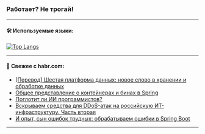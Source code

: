 ### Работает? Не трогай!

---
<!--
#### 🛠️ Technical stack:

![Java](https://img.shields.io/badge/Java-informational?logo=Oracle&style=flat&logoColor=white&color=FF4500)
![Kotlin](https://img.shields.io/badge/Kotlin-informational?logo=Kotlin&style=flat&logoColor=white&color=774D97)
![TS](https://img.shields.io/badge/TypeScript-informational?logo=typeScript&style=flat&logoColor=black&color=017acc)
![Python](https://img.shields.io/badge/Python-informational?logo=Python&style=flat&logoColor=black&color=ffdd54) <br>
![Spring](https://img.shields.io/badge/Spring-informational?logo=Spring&style=flat&logoColor=white&color=6DB33F) 
![SpringBoot](https://img.shields.io/badge/SpringBoot-informational?logo=SpringBoot&style=flat&logoColor=white&color=6DB33F)
![Nest](https://img.shields.io/badge/NestJS-informational?logo=NestJS&style=flat&logoColor=white&color=E0234E) 
![NodeJS](https://img.shields.io/badge/NodeJS-informational?logo=node.js&style=flat&logoColor=white&color=70A760)<br>
![PostgreSQL](https://img.shields.io/badge/PostgreSQL-informational?logo=PostgreSQL&style=flat&logoColor=white&color=DAA520)
![MongoDB](https://img.shields.io/badge/MongoDB-informational?logo=MongoDB&style=flat&logoColor=white&color=870000)
![Apache](https://img.shields.io/badge/Apache-informational?logo=apache&style=flat&logoColor=white&color=f74e28)

___ 
-->

#### 🛠️ Используемые языки:

[![Top Langs](https://github-readme-stats-u2qms2cxw-advtsettinggmailcoms-projects.vercel.app/api/top-langs/?username=zloylis&langs_count=10&hide_title=true&title_color=e6edf3&size_weight=0.5&count_weight=0.5&layout=compact&hide_progress=true&hide_border=true&theme=dracula)](https://github.com/zloylis)

<!---


####  :octocat:&nbsp;&nbsp; Статистика:

![GitHub stats](https://github-readme-stats-u2qms2cxw-advtsettinggmailcoms-projects.vercel.app/api?username=zloylis&show_icons=true&hide_border=true&theme=dracula&title_color=e6edf3&include_all_commits=true&count_private=true&hide_rank=false&hide_title=true&rank_icon=github)
-->
---

#### 💬 Свежее с habr.com:

<!-- BLOG-POST-LIST:START -->
- [[Перевод] Шестая платформа данных: новое слово в хранении и обработке данных](https://habr.com/ru/companies/vk/articles/834964/?utm_source=habrahabr&utm_medium=rss&utm_campaign=834964)
- [Общее представление о контейнерах и бинах в Spring](https://habr.com/ru/articles/834966/?utm_source=habrahabr&utm_medium=rss&utm_campaign=834966)
- [Поглотит ли ИИ программистов?](https://habr.com/ru/companies/maxilect/articles/834962/?utm_source=habrahabr&utm_medium=rss&utm_campaign=834962)
- [Вскрываем средства для DDoS-атак на российскую ИТ-инфраструктуру. Часть вторая](https://habr.com/ru/companies/usergate/articles/824080/?utm_source=habrahabr&utm_medium=rss&utm_campaign=824080)
- [И опыт, сын ошибок трудных: обрабатываем ошибки в Spring Boot](https://habr.com/ru/companies/T1Holding/articles/834288/?utm_source=habrahabr&utm_medium=rss&utm_campaign=834288)
<!-- BLOG-POST-LIST:END -->

---
